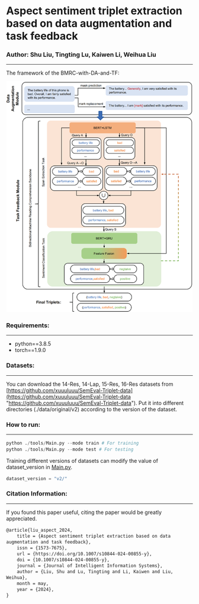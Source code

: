 # Aspect sentiment triplet extraction based on data augmentation and task feedback

### Author: Shu Liu, Tingting Lu, Kaiwen Li, Weihua Liu
---
The framework of the BMRC-with-DA-and-TF:

![](structure-eps-converted-to_00_-sZ5Z08tpu.png)

### Requirements:
---
- python==3.8.5
- torch==1.9.0

### Datasets:
---
You can download the 14-Res, 14-Lap, 15-Res, 16-Res datasets from [https://github.com/xuuuluuu/SemEval-Triplet-data](https://github.com/xuuuluuu/SemEval-Triplet-data "https://github.com/xuuuluuu/SemEval-Triplet-data").
Put it into different directories (./data/original/v2) according to the version of the dataset.

### How to run:
---
```python
python ./tools/Main.py --mode train # For training
python ./tools/Main.py --mode test # For testing
```

Training different versions of datasets can modify the value of dataset\_version in [Main.py](http://Main.py "Main.py").

```python
dataset_version = "v2/"
```
### Citation Information:
---
If you found this paper useful, citing the paper would be greatly appreciated.
```
@article{liu_aspect_2024,
	title = {Aspect sentiment triplet extraction based on data augmentation and task feedback},
	issn = {1573-7675},
	url = {https://doi.org/10.1007/s10844-024-00855-y},
	doi = {10.1007/s10844-024-00855-y},
	journal = {Journal of Intelligent Information Systems},
	author = {Liu, Shu and Lu, Tingting and Li, Kaiwen and Liu, Weihua},
	month = may,
	year = {2024},
}
```
